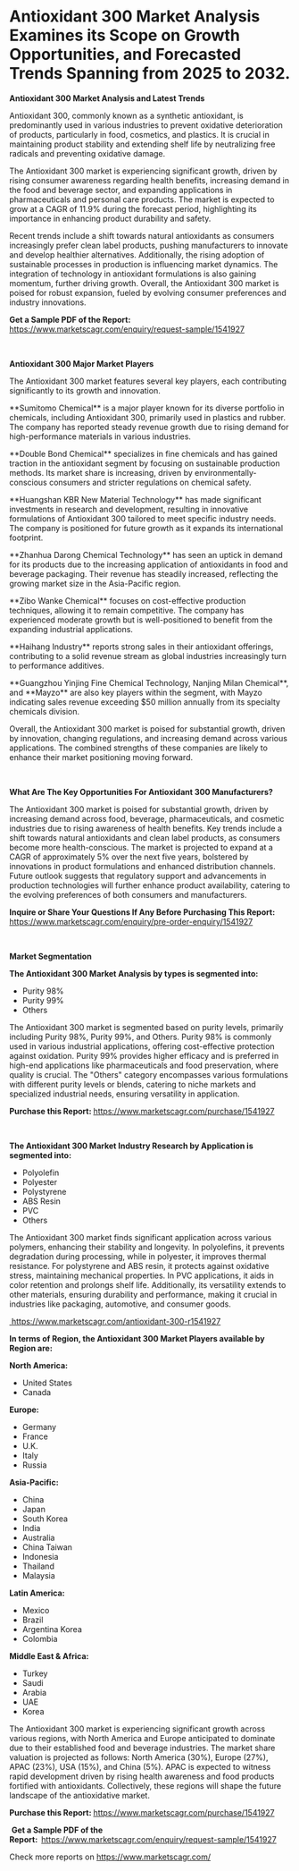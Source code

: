 <p><h1>Antioxidant 300 Market Analysis Examines its Scope on Growth Opportunities, and Forecasted Trends Spanning from 2025 to 2032.</h1></p><p><strong>Antioxidant 300 Market Analysis and Latest Trends</strong></p>
<p><p>Antioxidant 300, commonly known as a synthetic antioxidant, is predominantly used in various industries to prevent oxidative deterioration of products, particularly in food, cosmetics, and plastics. It is crucial in maintaining product stability and extending shelf life by neutralizing free radicals and preventing oxidative damage.</p><p>The Antioxidant 300 market is experiencing significant growth, driven by rising consumer awareness regarding health benefits, increasing demand in the food and beverage sector, and expanding applications in pharmaceuticals and personal care products. The market is expected to grow at a CAGR of 11.9% during the forecast period, highlighting its importance in enhancing product durability and safety.</p><p>Recent trends include a shift towards natural antioxidants as consumers increasingly prefer clean label products, pushing manufacturers to innovate and develop healthier alternatives. Additionally, the rising adoption of sustainable processes in production is influencing market dynamics. The integration of technology in antioxidant formulations is also gaining momentum, further driving growth. Overall, the Antioxidant 300 market is poised for robust expansion, fueled by evolving consumer preferences and industry innovations.</p></p>
<p><strong>Get a Sample PDF of the Report:&nbsp;</strong> <a href="https://www.marketscagr.com/enquiry/request-sample/1541927?utm_campaign=3220&utm_medium=2&utm_source=Github&utm_content=ia&utm_term=01042025&utm_id=antioxidant-300">https://www.marketscagr.com/enquiry/request-sample/1541927</a></p>
<p>&nbsp;</p>
<p><strong>Antioxidant 300 Major Market Players</strong></p>
<p><p>The Antioxidant 300 market features several key players, each contributing significantly to its growth and innovation. </p><p>**Sumitomo Chemical** is a major player known for its diverse portfolio in chemicals, including Antioxidant 300, primarily used in plastics and rubber. The company has reported steady revenue growth due to rising demand for high-performance materials in various industries.</p><p>**Double Bond Chemical** specializes in fine chemicals and has gained traction in the antioxidant segment by focusing on sustainable production methods. Its market share is increasing, driven by environmentally-conscious consumers and stricter regulations on chemical safety.</p><p>**Huangshan KBR New Material Technology** has made significant investments in research and development, resulting in innovative formulations of Antioxidant 300 tailored to meet specific industry needs. The company is positioned for future growth as it expands its international footprint.</p><p>**Zhanhua Darong Chemical Technology** has seen an uptick in demand for its products due to the increasing application of antioxidants in food and beverage packaging. Their revenue has steadily increased, reflecting the growing market size in the Asia-Pacific region.</p><p>**Zibo Wanke Chemical** focuses on cost-effective production techniques, allowing it to remain competitive. The company has experienced moderate growth but is well-positioned to benefit from the expanding industrial applications.</p><p>**Haihang Industry** reports strong sales in their antioxidant offerings, contributing to a solid revenue stream as global industries increasingly turn to performance additives.</p><p>**Guangzhou Yinjing Fine Chemical Technology, Nanjing Milan Chemical**, and **Mayzo** are also key players within the segment, with Mayzo indicating sales revenue exceeding $50 million annually from its specialty chemicals division.</p><p>Overall, the Antioxidant 300 market is poised for substantial growth, driven by innovation, changing regulations, and increasing demand across various applications. The combined strengths of these companies are likely to enhance their market positioning moving forward.</p></p>
<p>&nbsp;</p>
<p><strong>What Are The Key Opportunities For Antioxidant 300 Manufacturers?</strong></p>
<p><p>The Antioxidant 300 market is poised for substantial growth, driven by increasing demand across food, beverage, pharmaceuticals, and cosmetic industries due to rising awareness of health benefits. Key trends include a shift towards natural antioxidants and clean label products, as consumers become more health-conscious. The market is projected to expand at a CAGR of approximately 5% over the next five years, bolstered by innovations in product formulations and enhanced distribution channels. Future outlook suggests that regulatory support and advancements in production technologies will further enhance product availability, catering to the evolving preferences of both consumers and manufacturers.</p></p>
<p><strong>Inquire or Share Your Questions If Any Before Purchasing This Report:</strong> <a href="https://www.marketscagr.com/enquiry/pre-order-enquiry/1541927?utm_campaign=3220&utm_medium=2&utm_source=Github&utm_content=ia&utm_term=01042025&utm_id=antioxidant-300">https://www.marketscagr.com/enquiry/pre-order-enquiry/1541927</a></p>
<p>&nbsp;</p>
<p><strong>Market Segmentation</strong></p>
<p><strong>The Antioxidant 300 Market Analysis by types is segmented into:</strong></p>
<p><ul><li>Purity 98%</li><li>Purity 99%</li><li>Others</li></ul></p>
<p><p>The Antioxidant 300 market is segmented based on purity levels, primarily including Purity 98%, Purity 99%, and Others. Purity 98% is commonly used in various industrial applications, offering cost-effective protection against oxidation. Purity 99% provides higher efficacy and is preferred in high-end applications like pharmaceuticals and food preservation, where quality is crucial. The "Others" category encompasses various formulations with different purity levels or blends, catering to niche markets and specialized industrial needs, ensuring versatility in application.</p></p>
<p><strong>Purchase this Report:&nbsp;</strong><a href="https://www.marketscagr.com/purchase/1541927?utm_campaign=3220&utm_medium=2&utm_source=Github&utm_content=ia&utm_term=01042025&utm_id=antioxidant-300">https://www.marketscagr.com/purchase/1541927</a></p>
<p>&nbsp;</p>
<p><strong>The Antioxidant 300 Market Industry Research by Application is segmented into:</strong></p>
<p><ul><li>Polyolefin</li><li>Polyester</li><li>Polystyrene</li><li>ABS Resin</li><li>PVC</li><li>Others</li></ul></p>
<p><p>The Antioxidant 300 market finds significant application across various polymers, enhancing their stability and longevity. In polyolefins, it prevents degradation during processing, while in polyester, it improves thermal resistance. For polystyrene and ABS resin, it protects against oxidative stress, maintaining mechanical properties. In PVC applications, it aids in color retention and prolongs shelf life. Additionally, its versatility extends to other materials, ensuring durability and performance, making it crucial in industries like packaging, automotive, and consumer goods.</p></p>
<p><a href="https://www.marketscagr.com/antioxidant-300-r1541927?utm_campaign=3220&utm_medium=2&utm_source=Github&utm_content=ia&utm_term=01042025&utm_id=antioxidant-300">&nbsp;https://www.marketscagr.com/antioxidant-300-r1541927</a></p>
<p><strong>In terms of Region, the Antioxidant 300 Market Players available by Region are:</strong></p>
<p>
    <p> <strong> North America: </strong>
        <ul>
            <li>United States</li>
            <li>Canada</li>
        </ul>
        </p> 
    <p> <strong> Europe: </strong>
        <ul>
            <li>Germany</li>
            <li>France</li>
            <li>U.K.</li>
            <li>Italy</li>
            <li>Russia</li>
        </ul>
        </p> 
    <p> <strong> Asia-Pacific: </strong>
        <ul>
            <li>China</li>
            <li>Japan</li>
            <li>South Korea</li>
            <li>India</li>
            <li>Australia</li>
            <li>China Taiwan</li>
            <li>Indonesia</li>
            <li>Thailand</li>
            <li>Malaysia</li>
        </ul>
        </p> 
    <p> <strong> Latin America: </strong>
        <ul>
            <li>Mexico</li>
            <li>Brazil</li>
            <li>Argentina Korea</li>
            <li>Colombia</li>
        </ul>
        </p> 
    <p> <strong> Middle East & Africa: </strong>
        <ul>
            <li>Turkey</li>
            <li>Saudi</li>
            <li>Arabia</li>
            <li>UAE</li>
            <li>Korea</li>
        </ul>
    </p>
    </p>
<p><p>The Antioxidant 300 market is experiencing significant growth across various regions, with North America and Europe anticipated to dominate due to their established food and beverage industries. The market share valuation is projected as follows: North America (30%), Europe (27%), APAC (23%), USA (15%), and China (5%). APAC is expected to witness rapid development driven by rising health awareness and food products fortified with antioxidants. Collectively, these regions will shape the future landscape of the antioxidative market.</p></p>
<p><strong>Purchase this Report: </strong><a href="https://www.marketscagr.com/purchase/1541927?utm_campaign=3220&utm_medium=2&utm_source=Github&utm_content=ia&utm_term=01042025&utm_id=antioxidant-300">https://www.marketscagr.com/purchase/1541927</a></p>
<p>&nbsp;<strong>Get a Sample PDF of the Report:&nbsp;&nbsp;</strong><a href="https://www.marketscagr.com/enquiry/request-sample/1541927?utm_campaign=3220&utm_medium=2&utm_source=Github&utm_content=ia&utm_term=01042025&utm_id=antioxidant-300">https://www.marketscagr.com/enquiry/request-sample/1541927</a></p>
<p><strong></strong></p>
<p>Check more reports on <a href="https://www.marketscagr.com/?utm_campaign=3220&utm_medium=2&utm_source=Github&utm_content=ia&utm_term=01042025&utm_id=antioxidant-300">https://www.marketscagr.com/</a></p>